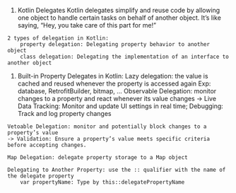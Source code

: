 1. Kotlin Delegates
Kotlin delegates simplify and reuse code by allowing one object to handle certain tasks on behalf of another object.
It’s like saying, “Hey, you take care of this part for me!”

```
2 types of delegation in Kotlin:
	property delegation: Delegating property behavior to another object
	class delegation: Delegating the implementation of an interface to another object

```

1. Built-in Property Delegates in Kotlin:
Lazy delegation: the value is cached and reused whenever the property is accessed again
Exp: database, RetrofitBuilder, bitmap, ...
Observable Delegation: monitor changes to a property and react whenever its value changes
-> Live Data Tracking: Monitor and update UI settings in real time; Debugging: Track and log property changes

```
Vetoable Delegation: monitor and potentially block changes to a property’s value
-> Validation: Ensure a property’s value meets specific criteria before accepting changes.

Map Delegation: delegate property storage to a Map object

Delegating to Another Property: use the :: qualifier with the name of the delegate property
	var propertyName: Type by this::delegatePropertyName

```